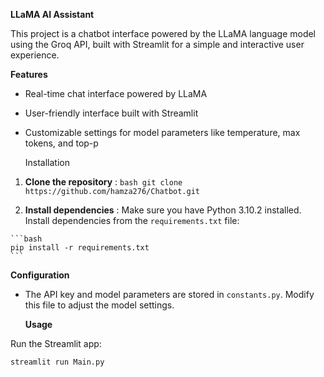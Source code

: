 **LLaMA AI Assistant**

This project is a chatbot interface powered by the LLaMA language model using the Groq API, built with Streamlit for a simple and interactive user experience.

   **Features**

- Real-time chat interface powered by LLaMA
- User-friendly interface built with Streamlit
- Customizable settings for model parameters like temperature, max tokens, and top-p

   Installation

1.   **Clone the repository**  :
    ```bash
    git clone https://github.com/hamza276/Chatbot.git
    ```

3.   **Install dependencies**  :
    Make sure you have Python 3.10.2 installed. Install dependencies from the `requirements.txt` file:

    ```bash
    pip install -r requirements.txt
    ```

   **Configuration**

- The API key and model parameters are stored in `constants.py`. Modify this file to adjust the model settings.

   **Usage**

Run the Streamlit app:

```bash
streamlit run Main.py
```
